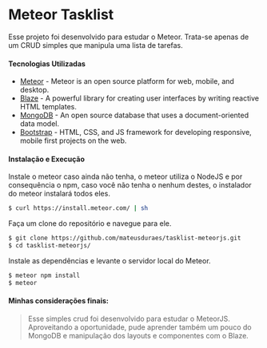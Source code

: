 # Meteor Tasklist

Esse projeto foi desenvolvido para estudar o Meteor. Trata-se apenas de um CRUD simples que manipula uma lista de tarefas.


#### Tecnologias Utilizadas

* [Meteor] - Meteor is an open source platform for web, mobile, and desktop.
* [Blaze] - A powerful library for creating user interfaces by writing reactive HTML templates.
* [MongoDB] - An open source database that uses a document-oriented data model.
* [Bootstrap] - HTML, CSS, and JS framework for developing responsive, mobile first projects on the web.

#### Instalação e Execução

Instale o meteor caso ainda não tenha, o meteor utiliza o NodeJS e por consequência o npm, caso você não tenha o nenhum destes, o instalador do meteor instalará todos eles.

```sh
$ curl https://install.meteor.com/ | sh
```

Faça um clone do repositório e navegue para ele.
```sh
$ git clone https://github.com/mateusduraes/tasklist-meteorjs.git
$ cd tasklist-meteorjs/
```

Instale as dependências e levante o servidor local do Meteor.

```sh
$ meteor npm install 
$ meteor
```

#### Minhas considerações finais:
> Esse simples crud foi desenvolvido para estudar o MeteorJS. Aproveitando a oportunidade, pude aprender também um pouco do MongoDB e manipulação dos layouts e componentes com o Blaze.

 [MongoDB]: <https://www.mongodb.com/>
[Meteor]: <https://www.meteor.com/>
[Blaze]: <http://blazejs.org/>
[Bootstrap]: <http://getbootstrap.com/>